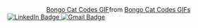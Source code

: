 <div id="header" align="center">
  <div class="tenor-gif-embed" data-postid="22068584" data-share-method="host" data-aspect-ratio="1.77778" data-width="100%"><a href="https://tenor.com/view/bongo-cat-codes-gif-22068584">Bongo Cat Codes GIF</a>from <a href="https://tenor.com/search/bongo+cat+codes-gifs">Bongo Cat Codes GIFs</a></div> <script type="text/javascript" async src="https://tenor.com/embed.js"></script>
</div>

<div id="badges">
  <a href="https://www.linkedin.com/in/davih-duque-787b901a4/">
    <img src="https://img.shields.io/badge/LinkedIn-blue?style=for-the-badge&logo=linkedin&logoColor=white" alt="LinkedIn Badge"/>
  </a>
  <a href="davihduque8@gmail.com">
    <img src="https://img.shields.io/badge/Outlook-blue?style=for-the-badge&logo=outlook&logoColor=white" alt="Gmail Badge"/>
  </a>
</div>
